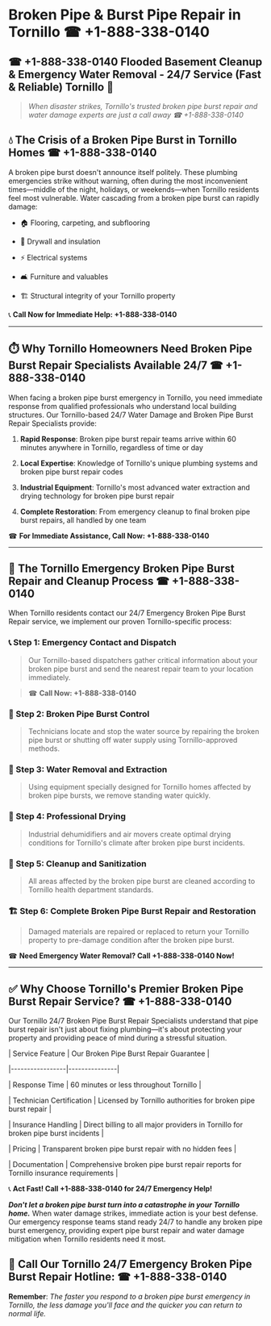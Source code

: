 # Broken Pipe & Burst Pipe Repair in Tornillo ☎ +1-888-338-0140  
## ☎ +1-888-338-0140 Flooded Basement Cleanup & Emergency Water Removal - 24/7 Service (Fast & Reliable) Tornillo 🚨  

> *When disaster strikes, Tornillo's trusted broken pipe burst repair and water damage experts are just a call away ☎ +1-888-338-0140*  

## 💧 The Crisis of a Broken Pipe Burst in Tornillo Homes ☎ +1-888-338-0140  

A broken pipe burst doesn't announce itself politely. These plumbing emergencies strike without warning, often during the most inconvenient times—middle of the night, holidays, or weekends—when Tornillo residents feel most vulnerable. Water cascading from a broken pipe burst can rapidly damage:  

* 🏠 Flooring, carpeting, and subflooring  
* 🧱 Drywall and insulation  
* ⚡ Electrical systems  
* 🛋️ Furniture and valuables  
* 🏗️ Structural integrity of your Tornillo property  

📞 **Call Now for Immediate Help: +1-888-338-0140**  

---  

## ⏱️ Why Tornillo Homeowners Need Broken Pipe Burst Repair Specialists Available 24/7 ☎ +1-888-338-0140  

When facing a broken pipe burst emergency in Tornillo, you need immediate response from qualified professionals who understand local building structures. Our Tornillo-based 24/7 Water Damage and Broken Pipe Burst Repair Specialists provide:  

1. **Rapid Response**: Broken pipe burst repair teams arrive within 60 minutes anywhere in Tornillo, regardless of time or day  
2. **Local Expertise**: Knowledge of Tornillo's unique plumbing systems and broken pipe burst repair codes  
3. **Industrial Equipment**: Tornillo's most advanced water extraction and drying technology for broken pipe burst repair  
4. **Complete Restoration**: From emergency cleanup to final broken pipe burst repairs, all handled by one team  

☎ **For Immediate Assistance, Call Now: +1-888-338-0140**  

---  

## 🔧 The Tornillo Emergency Broken Pipe Burst Repair and Cleanup Process ☎ +1-888-338-0140  

When Tornillo residents contact our 24/7 Emergency Broken Pipe Burst Repair service, we implement our proven Tornillo-specific process:  

### 📞 Step 1: Emergency Contact and Dispatch  
> Our Tornillo-based dispatchers gather critical information about your broken pipe burst and send the nearest repair team to your location immediately.  
> ☎ **Call Now: +1-888-338-0140**  

### 🚿 Step 2: Broken Pipe Burst Control  
> Technicians locate and stop the water source by repairing the broken pipe burst or shutting off water supply using Tornillo-approved methods.  

### 🌊 Step 3: Water Removal and Extraction  
> Using equipment specially designed for Tornillo homes affected by broken pipe bursts, we remove standing water quickly.  

### 💨 Step 4: Professional Drying  
> Industrial dehumidifiers and air movers create optimal drying conditions for Tornillo's climate after broken pipe burst incidents.  

### 🧼 Step 5: Cleanup and Sanitization  
> All areas affected by the broken pipe burst are cleaned according to Tornillo health department standards.  

### 🏗️ Step 6: Complete Broken Pipe Burst Repair and Restoration  
> Damaged materials are repaired or replaced to return your Tornillo property to pre-damage condition after the broken pipe burst.  

☎ **Need Emergency Water Removal? Call +1-888-338-0140 Now!**  

---  

## ✅ Why Choose Tornillo's Premier Broken Pipe Burst Repair Service? ☎ +1-888-338-0140  

Our Tornillo 24/7 Broken Pipe Burst Repair Specialists understand that pipe burst repair isn't just about fixing plumbing—it's about protecting your property and providing peace of mind during a stressful situation.  

| Service Feature | Our Broken Pipe Burst Repair Guarantee |  
|-----------------|---------------|  
| Response Time | 60 minutes or less throughout Tornillo |  
| Technician Certification | Licensed by Tornillo authorities for broken pipe burst repair |  
| Insurance Handling | Direct billing to all major providers in Tornillo for broken pipe burst incidents |  
| Pricing | Transparent broken pipe burst repair with no hidden fees |  
| Documentation | Comprehensive broken pipe burst repair reports for Tornillo insurance requirements |  

📞 **Act Fast! Call +1-888-338-0140 for 24/7 Emergency Help!**  

***Don't let a broken pipe burst turn into a catastrophe in your Tornillo home.*** When water damage strikes, immediate action is your best defense. Our emergency response teams stand ready 24/7 to handle any broken pipe burst emergency, providing expert pipe burst repair and water damage mitigation when Tornillo residents need it most.  

## 📱 Call Our Tornillo 24/7 Emergency Broken Pipe Burst Repair Hotline: ☎ +1-888-338-0140  

**Remember**: *The faster you respond to a broken pipe burst emergency in Tornillo, the less damage you'll face and the quicker you can return to normal life.*